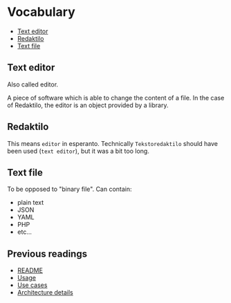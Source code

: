 # Vocabulary

* [Text editor](#text-editor)
* [Redaktilo](#redaktilo)
* [Text file](#text-file)

## Text editor

Also called editor.

A piece of software which is able to change the content of a file.
In the case of Redaktilo, the editor is an object provided by a library.

## Redaktilo

This means `editor` in esperanto. Technically `Tekstoredaktilo` should have been
used (`text editor`), but it was a bit too long.

## Text file

To be opposed to "binary file". Can contain:

* plain text
* JSON
* YAML
* PHP
* etc...

## Previous readings

* [README](../README.md)
* [Usage](doc/01-usage.md)
* [Use cases](doc/02-use-cases.md)
* [Architecture details](doc/03-architecture-details.md)
